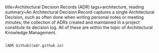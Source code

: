 title=Architectural Decision Records (ADR)
tags=architecture, reading
summary=An Architectural Decision Record captures a single Architectural Decision, such as often done when writing personal notes or meeting minutes; the collection of ADRs created and maintained in a project constitute its decision log. All of these are within the topic of Architectural Knowledge Management.
~~~~~~

[ADR Github](adr.github.io)

